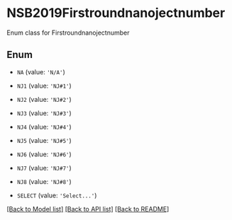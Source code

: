 # NSB2019Firstroundnanojectnumber

Enum class for Firstroundnanojectnumber

## Enum

* `NA` (value: `'N/A'`)

* `NJ1` (value: `'NJ#1'`)

* `NJ2` (value: `'NJ#2'`)

* `NJ3` (value: `'NJ#3'`)

* `NJ4` (value: `'NJ#4'`)

* `NJ5` (value: `'NJ#5'`)

* `NJ6` (value: `'NJ#6'`)

* `NJ7` (value: `'NJ#7'`)

* `NJ8` (value: `'NJ#8'`)

* `SELECT` (value: `'Select...'`)

[[Back to Model list]](../README.md#documentation-for-models) [[Back to API list]](../README.md#documentation-for-api-endpoints) [[Back to README]](../README.md)


